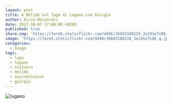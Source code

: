 ```yaml
---
layout: post
title: A Melide sul lago di Lugano con Giorgia
author: Alice Marzorati
date: 2017-10-07 17:00:00 +0200
published: true
share-img: 'https://farm5.staticflickr.com/4496/36843188224_3e191e7c06_q.jpg'
image: 'https://farm5.staticflickr.com/4496/36843188224_3e191e7c06_q.jpg'
categories:
  - svago
tags:
  - lago
  - lugano
  - svizzera
  - melide
  - swissminiatur
  - giorgia
---
```

![lugano](https://farm5.staticflickr.com/4496/36843188224_f99d3edd1b_h.jpg)
